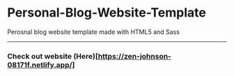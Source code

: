 # Personal-Blog-Website-Template
Perosnal blog website template made with HTML5 and Sass

---

### Check out website (Here)[https://zen-johnson-08171f.netlify.app/]
